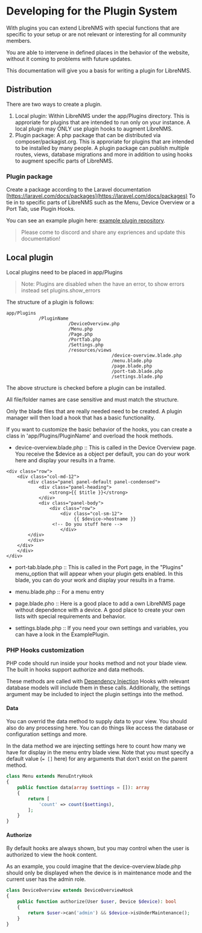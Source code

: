 # Developing for the Plugin System

With plugins you can extend LibreNMS with special functions that are
specific to your setup or are not relevant or interesting for all community members.

You are able to intervene in defined places in the behavior of
the website, without it coming to problems with future updates.

This documentation will give you a basis for writing a plugin for
LibreNMS.

## Distribution

There are two ways to create a plugin.

 1. Local plugin: Within LibreNMS under the app/Plugins directory. This is approriate for plugins that are
    intended to run only on your instance. A local plugin may ONLY use plugin hooks to augment LibreNMS.
 3. Plugin package: A php package that can be distributed via composer/packagist.org.  This is approriate
    for plugins that are intended to be installed by many people. A plugin package can publish multiple
    routes, views, database migrations and more in addition to using hooks to augment specific parts of LibreNMS.

### Plugin package

Create a package according to the Laravel documentation [https://laravel.com/docs/packages](https://laravel.com/docs/packages)
To tie in to specific parts of LibreNMS such as the Menu, Device Overview or a Port Tab, use Plugin Hooks.

You can see an example plugin here: [example plugin repository](https://github.com/murrant/librenms-example-plugin).

> Please come to discord and share any expriences and update this documentation!

## Local plugin

Local plugins need to be placed in app/Plugins

> Note: Plugins are disabled when the have an error, to show errors instead set plugins.show_errors

The structure of a plugin is follows:

```
app/Plugins
            /PluginName
                       /DeviceOverview.php
                       /Menu.php
                       /Page.php
                       /PortTab.php
                       /Settings.php
                       /resources/views
                                       /device-overview.blade.php
                                       /menu.blade.php
                                       /page.blade.php
                                       /port-tab.blade.php
                                       /settings.blade.php
```

The above structure is checked before a plugin can be installed.

All file/folder names are case sensitive and must match the structure.

Only the blade files that are really needed need to be created. A plugin manager
will then load a hook that has a basic functionality.

If you want to customize the basic behavior of the hooks, you can create a
class in 'app/Plugins/PluginName' and overload the hook methods.

- device-overview.blade.php :: This is called in the Device
  Overview page. You receive the $device as a object per default, you can do your
  work here and display your results in a frame.

```
<div class="row">
    <div class="col-md-12">
        <div class="panel panel-default panel-condensed">
            <div class="panel-heading">
                <strong>{{ $title }}</strong>
            </div>
            <div class="panel-body">
                <div class="row">
                    <div class="col-sm-12">
                         {{ $device->hostname }}
                 <!-- Do you stuff here -->
                    </div>
        </div>
        </div>
    </div>
    </div>
</div>
```

- port-tab.blade.php :: This is called in the Port page,
  in the "Plugins" menu_option that will appear when your plugin gets
  enabled. In this blade, you can do your work and display your
  results in a frame.

- menu.blade.php :: For a menu entry

- page.blade.pho :: Here is a good place to add a own LibreNMS page without dependence with a device. A good place to create your own lists with special requirements and behavior.

- settings.blade.php :: If you need your own settings and variables, you can have a look in the ExamplePlugin.


### PHP Hooks customization

PHP code should run inside your hooks method and not your blade view.
The built in hooks support authorize and data methods.

These methods are called with [Dependency Injection](https://laravel.com/docs/container#method-invocation-and-injection)
Hooks with relevant database models will include them in these calls.
Additionally, the settings argument may be included to inject the plugin settings into the method.

#### Data

You can overrid the data method to supply data to your view.  You should also do any processing here.
You can do things like access the database or configuration settings and more.

In the data method we are injecting settings here to count how many we have for display in the menu entry blade view.
Note that you must specify a default value (`= []` here) for any arguments that don't exist on the parent method.

```php
class Menu extends MenuEntryHook
{
    public function data(array $settings = []): array
    {
        return [
            'count' => count($settings),
        ];
    }
}
```

#### Authorize 

By default hooks are always shown, but you may control when the user is authorized to view the hook content.

As an example, you could imagine that the device-overview.blade.php should only be displayed when the
device is in maintenance mode and the current user has the admin role.

```php
class DeviceOverview extends DeviceOverviewHook
{
    public function authorize(User $user, Device $device): bool
    {
        return $user->can('admin') && $device->isUnderMaintenance();
    }
}
```
